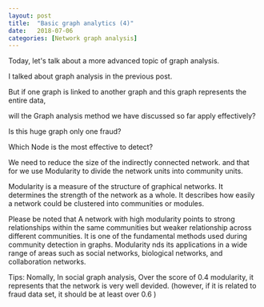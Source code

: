 ```yaml
---
layout: post
title:  "Basic graph analytics (4)"
date:   2018-07-06
categories: [Network graph analysis]
---
```


Today, let's talk about a more advanced topic of graph analysis.

I talked about graph analysis in the previous post.

But if one graph is linked to another graph and this graph represents the entire data, 

will the Graph analysis method we have discussed so far apply effectively? 

Is this huge graph only one fraud? 

Which Node is the most effective to detect?

We need to reduce the size of the indirectly connected network. and that for we use Modularity to divide the network units into community units. 

Modularity is a measure of the structure of graphical networks. It determines the strength of the network as a whole. It describes how easily a network could be clustered into communities or modules.

Please be noted that A network with high modularity points to strong relationships within the same communities but weaker relationship across different communities. It is one of the fundamental methods used during community detection in graphs. Modularity  nds its applications in a wide range of areas such as social networks, biological networks, and collaboration networks.

Tips: Nomally, In social graph analysis, Over the score of 0.4 modularity, it represents that the network is very well devided. (however, if it is related to fraud data set, it should be at least over 0.6 ) 

